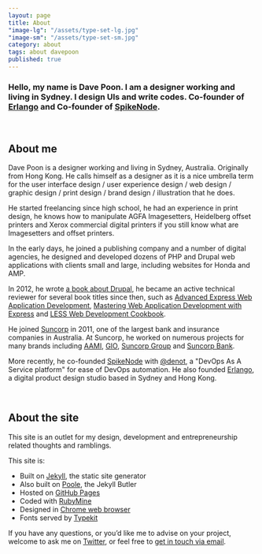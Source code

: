 ```yaml
---
layout: page
title: About
"image-lg": "/assets/type-set-lg.jpg"
"image-sm": "/assets/type-set-sm.jpg"
category: about
tags: about davepoon
published: true
---
```





### Hello, my name is Dave Poon. I am a designer working and living in Sydney. I design UIs and write codes. Co-founder of [Erlango](http://erlango.com/ "Erlango") and Co-founder of [SpikeNode](http://spikenode.com/ "SpikeNode").

<br />

## About me

Dave Poon is a designer working and living in Sydney, Australia. Originally from Hong Kong.
He calls himself as a designer as it is a nice umbrella term for the user interface design / user experience design / web design / graphic design / print design / brand design / illustration that he does.

He started freelancing since high school, he had an experience in print design, he knows how to manipulate AGFA Imagesetters, Heidelberg offset printers and Xerox commercial digital printers if you still know what are Imagesetters and offset printers.

In the early days, he joined a publishing company and a number of digital agencies, he designed and developed dozens of PHP and Drupal web applications with clients small and large, including websites for Honda and AMP.

In 2012, he wrote [a book about Drupal](http://goo.gl/wtQaf "Drupal 7 Fields/CCK Beginner's Guide"),
he became an active technical reviewer for several book titles since then,
such as [Advanced Express Web Application Development](https://www.packtpub.com/web-development/advanced-express-web-application-development "Advanced Express Web Application Development"),
[Mastering Web Application Development with Express](https://www.packtpub.com/web-development/mastering-web-application-development-express "Mastering Web Application Development with Express")
and [LESS Web Development Cookbook](https://www.packtpub.com/web-development/less-web-development-cookbook "LESS Web Development Cookbook").

He joined [Suncorp](http://www.suncorp.com.au/ "Suncorp Group") in 2011, one of the largest bank and insurance companies in Australia.
At Suncorp, he worked on numerous projects for many brands including [AAMI](http://aami.com.au "AAMI insurance"), [GIO](http://gio.com.au "GIO insurance"), [Suncorp Group](http://suncorpgroup.com.au "Suncorp Group") and [Suncorp Bank](http://suncorpbank.com.au "Suncorp Bank").

More recently, he co-founded [SpikeNode](http://spikenode.com "SpikeNode") with [@denot](https://twitter.com/denot), a "DevOps As A Service platform" for ease of DevOps automation.
He also founded [Erlango](http://erlango.com "erlango"), a digital product design studio based in Sydney and Hong Kong.

<br />

## About the site

This site is an outlet for my design, development and entrepreneurship related thoughts and ramblings.


This site is:

- Built on [Jekyll](http://jekyllrb.com/ "Jekyll static site generator"), the static site generator
- Also built on [Poole](http://getpoole.com/ "The Jekyll Butler"), the Jekyll Butler
- Hosted on [GitHub Pages](https://pages.github.com/ "GitHub Pages")
- Coded with [RubyMine](https://www.jetbrains.com/ruby/ "The Most Intelligent Ruby and Rails IDE")
- Designed in [Chrome web browser](http://www.google.com/chrome/ "Chrome Web Browser from Google")
- Fonts served by [Typekit](https://typekit.com "Typekit")

If you have any questions, or you’d like me to advise on your project, welcome to ask me on [Twitter](https://twitter.com/davepoon "Dave Poon Twitter"), or feel free to [get in touch via email](mailto:davepoon@davepoon.net).
